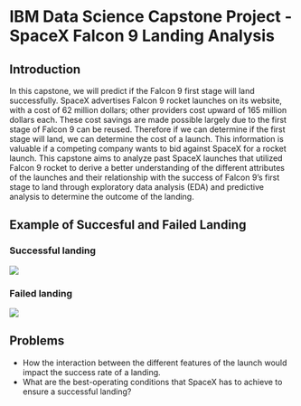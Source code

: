 # IBM Data Science Capstone Project - SpaceX Falcon 9 Landing Analysis

## Introduction

In this capstone, we will predict if the Falcon 9 first stage will land successfully. 
SpaceX advertises Falcon 9 rocket launches on its website, with a cost of 62 million dollars; other providers cost upward of 165 million dollars each. These cost savings are made possible largely due to the first stage of Falcon 9 can be reused. Therefore if we can determine if the first stage will land, we can determine the cost of a launch. This information is valuable if a competing company wants to bid against SpaceX for a rocket launch. This capstone aims to analyze past SpaceX launches that utilized Falcon 9 rocket to derive a better understanding of the different attributes of the launches and their relationship with the success of Falcon 9’s first stage to land through exploratory data analysis (EDA) and predictive analysis to determine the outcome of the landing.

## Example of Succesful and Failed Landing
### Successful landing
![](https://github.com/amrhkm/ibm_capstone_spacex/blob/main/miscellaneous/successful_landing.gif)
### Failed landing
![](https://github.com/amrhkm/ibm_capstone_spacex/blob/main/miscellaneous/failed_landing.gif)


## Problems
- How the interaction between the different features of the launch would impact the success rate of a landing.
- What are the best-operating conditions that SpaceX has to achieve to ensure a successful landing?

